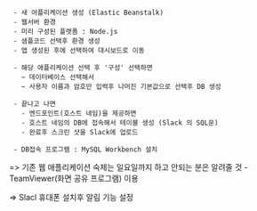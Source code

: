  
     - 새 어플리케이션 생성 (Elastic Beanstalk)
     - 웹서버 환경
     - 미리 구성된 플랫폼 : Node.js
     - 샘플코드 선택후 환경 생성
     - 앱 생성된 후에 선택하여 대시보드로 이동

     - 해당 애플리케이션 선택 후 '구성' 선택하면
       ~ 데이터베이스 선택해서
       ~ 사용자 이름과 암호만 입력후 나머진 기본값으로 선택후 DB 생성

     - 끝나고 나면
       - 엔드포인트(호스트 네임)을 제공하면
       - 호스트 네임의 DB에 접속해서 테이블 생성 (Slack 의 SQL문)
       - 완료후 스크린 샷을 Slack에 업로드

     - DB접속 프로그램 : MySQL Workbench 설치

   => 기존 웹 애플리케이션 숙제는 일요일까지 하고 안되는 분은 알려줄 것
     - TeamViewer(화면 공유 프로그램) 이용

   => Slacl 휴대폰 설치후 알림 기능 설정
